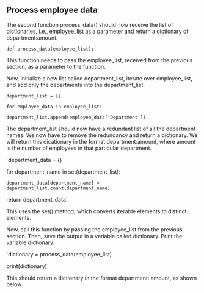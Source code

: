 ## Process employee data
The second function process_data() should now receive the list of dictionaries, i.e., employee_list as a parameter and return a dictionary of department:amount.

`def process_data(employee_list):`

This function needs to pass the employee_list, received from the previous section, as a parameter to the function.

Now, initialize a new list called department_list, iterate over employee_list, and add only the departments into the department_list.

  `department_list = []`
  
  `for employee_data in employee_list:`
   
   `department_list.append(employee_data['Department'])`
    
The department_list should now have a redundant list of all the department names. We now have to remove the redundancy and return a dictionary. We will return this dicationary in the format department:amount, where amount is the number of employees in that particular department.

  `department_data = {}
  
   for department_name in set(department_list):
  
    department_data[department_name] = department_list.count(department_name)
    
   return department_data`
   
This uses the set() method, which converts iterable elements to distinct elements.

Now, call this function by passing the employee_list from the previous section. Then, save the output in a variable called dictionary. Print the variable dictionary.

`dictionary = process_data(employee_list)

 print(dictionary)`

This should return a dictionary in the format department: amount, as shown below.
